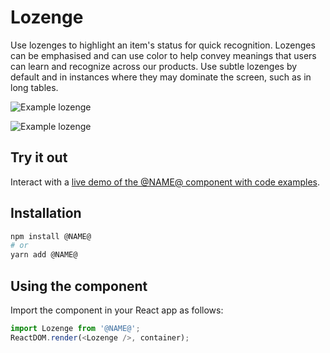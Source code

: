 # Lozenge

Use lozenges to highlight an item's status for quick recognition. Lozenges can be emphasised and can use color to help convey meanings that users can learn and recognize across our products. Use subtle lozenges by default and in instances where they may dominate the screen, such as in long tables.

![Example lozenge](https://bytebucket.org/atlassian/atlaskit/raw/@BITBUCKET_COMMIT@/packages/ak-lozenge/docs/bold_lozenge.png)

![Example lozenge](https://bytebucket.org/atlassian/atlaskit/raw/@BITBUCKET_COMMIT@/packages/ak-lozenge/docs/standard_lozenge.png)


## Try it out

Interact with a [live demo of the @NAME@ component with code examples](https://aui-cdn.atlassian.com/atlaskit/stories/@NAME@/@VERSION@/).

## Installation

```sh
npm install @NAME@
# or
yarn add @NAME@
```

## Using the component

Import the component in your React app as follows:

```js
import Lozenge from '@NAME@';
ReactDOM.render(<Lozenge />, container);
```
